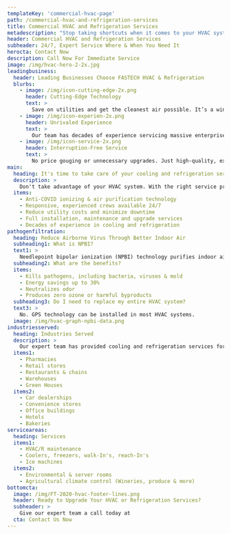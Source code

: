```yaml
---
templateKey: 'commercial-hvac-page'
path: /commercial-hvac-and-refrigeration-services
title: Commercial HVAC and Refrigeration Services
metadescription: "Stop taking shortcuts when it comes to your HVAC system. With the right service provider and maintenance schedule, you’ll not only save on utility costs, but you’ll have a high-performing cooling system that will last you for years to come."
header: Commercial HVAC and Refrigeration Services
subheader: 24/7, Expert Service Where & When You Need It
herocta: Contact Now
description: Call Now For Immediate Service
image: /img/hvac-hero-2-2x.jpg
leadingbusiness:
  header: Leading Businesses Choose FASTECH HVAC & Refrigeration
  blurbs:
    - image: /img/icon-cutting-edge-2x.png
      header: Cutting-Edge Technology
      text: >
        Save on utilities and get the cleanest air possible. It’s a win-win for your organization, employee health and the environment.
    - image: /img/icon-experien-2x.png
      header: Unrivaled Experience
      text: >
        Our team has decades of experience servicing massive enterprises to local businesses. You’ll have a partner you can rely on when you need them.
    - image: /img/icon-service-2x.png
      header: Interruption-Free Service
      text: >
        No price gouging or unnecessary upgrades. Just high-quality, expert service that keeps your HVAC or refrigeration system running smoothly with minimal interruption.  
main:
  heading: It's time to take care of your cooling and refrigeration service
  description: >
    Don't take advantage of your HVAC system. With the right service provider and maintenance schedule, you’ll not only save on utility costs, but you’ll have a high-performing cooling system that will last you for years to come.
  items:
    - Anti-COVID ionizing & air purification technology
    - Responsive, experienced crews available 24/7
    - Reduce utility costs and minimize downtime
    - Full installation, maintenance and upgrade services
    - Decades of experience in cooling and refrigeration
pathogenfiltration:
  heading: Reduce Airborne Virus Through Better Indoor Air
  subheading1: What is NPBI?
  text1: >
    Needlepoint bipolar ionization (NPBI) technology purifies indoor air, by eliminating airborne particles, pathogens and odors, including COVID-19. An independent lab test showed GPS air technology had a 90% rate of reduction of coronavirus particles.
  subheading2: What are the benefits?
  items:
    - Kills pathogens, including bacteria, viruses & mold
    - Energy savings up to 30%
    - Neutralizes odor
    - Produces zero ozone or harmful byproducts
  subheading3: Do I need to replace my entire HVAC system?
  text3: >
    No. GPS technology can be installed in most HVAC systems.
  image: /img/hvac-graph-npbi-data.png
industriesserved:
  heading: Industries Served
  description: >
    Our expert team has provided cooling and refrigeration services for thousands of clients across nearly every industry, including:
  items1:
    - Pharmacies
    - Retail stores
    - Restaurants & chains
    - Warehouses
    - Green Houses
  items2:
    - Car dealerships
    - Convenience stores
    - Office buildings
    - Hotels
    - Bakeries
serviceareas:
  heading: Services
  items1:
    - HVAC/R maintenance
    - Coolers, freezers, walk-In's, reach-In's
    - Ice machines
  items2:
    - Environmental & server rooms
    - Agricultural climate control (Wineries, produce & more)
bottomcta:
  image: /img/FT-2020-hvac-footer-lines.png
  header: Ready to Upgrade Your HVAC or Refrigeration Services?
  subheader: > 
    Give our expert team a call today at
  cta: Contact Us Now
---
```


